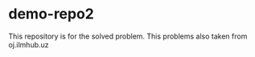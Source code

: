 # demo-repo2
This repository is for the solved problem. This problems also taken from oj.ilmhub.uz

